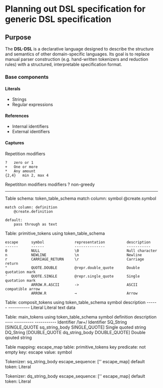 # Planning out DSL specification for generic DSL specification

## Purpose
The **DSL-DSL** is a declarative language designed to describe the structure and semantics of other domain-specific languages. Its goal is to replace manual parser construction (e.g. hand-written tokenizers and reduction rules) with a structured, interpretable specification format.


### Base components

#### Literals
- Strings
- Regular expressions

#### References
- Internal identifiers
- External identifiers

#### Captures


Repetition modifiers

	?	zero or 1
	+	One or more
	*	Any amount
	{2,4}	min 2, max 4

Repetititon modifiers modifiers
	?	non-greedy




---

Table schema: token_table_schema
	match column: symbol
		@create.symbol

	match column: definition
		@create.definition

	default:
		pass through as text


Table: primitive_tokens using token_table_schema

	escape		symbol				representation			description
	------		------				--------------			-----------
	0			NULL				\0						Null character
	n			NEWLINE				\n						Newline
	r			CARRIAGE_RETURN		\r						Carriage return
	"			QUOTE.DOUBLE		@repr.double_quote		Double quotation mark
	'			QUOTE.SINGLE		@repr.single_quote		Single quotation mark
				ARROW.R.ASCII		->						ASCII compatible arrow
				ARROW.R				→						Arrow

Table: composit_tokens using token_table_schema
	symbol				description
	------				-----------
	Literal				Literal text data


Table: main_tokens using token_table_schema
	symbol			definition											description
	----			----------											-----------
	Identifier		/\w+/												Identifier
	SQ_String		[SINGLE_QUOTE sq_string_body SINGLE_QUOTE]			Single quoted string
	DQ_String		[DOUBLE_QUOTE dq_string_body DOUBLE_QUOTE]			Double qouted string

Table mapping: escape_map
	table: primitive_tokens
	key predicate: not empty
	key: escape
	value: symbol

Tokenizer: sq_string_body
	escape_sequence: ['\' escape_map]
	default token: Literal

Tokenizer: dq_string_body
	escape_sequence: ['\' escape_map]
	default token: Literal
